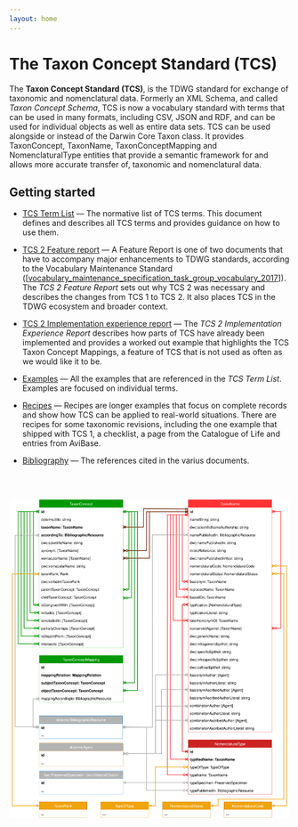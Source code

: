 ```yaml
---
layout: home
---
```


# The Taxon Concept Standard (TCS)

<p class="lead">

The <b>Taxon Concept Standard (TCS)</b>, is the TDWG standard for exchange of
taxonomic and nomenclatural data. Formerly an XML Schema, and called <i>Taxon
Concept Schema</i>, TCS is now a vocabulary standard with terms that can be used
in many formats, including CSV, JSON and RDF, and can be used for individual
objects as well as entire data sets. TCS can be used alongside or instead of the
Darwin Core Taxon class. It provides TaxonConcept, TaxonName,
TaxonConceptMapping and NomenclaturalType entities that provide a semantic
framework for and allows more accurate transfer of, taxonomic and nomenclatural
data.

</p>

## Getting started

- [TCS Term List](./terms/) — The normative list of TCS terms. This document
  defines and describes all TCS terms and provides guidance on how to use them.

- [TCS 2 Feature report](./feature-report/) — A Feature Report is one of two
  documents that have to accompany major enhancements to TDWG standards,
  according to the Vocabulary Maintenance Standard
  ([[vocabulary_maintenance_specification_task_group_vocabulary_2017](./bibliography/#[vocabulary_maintenance_specification_task_group_2017])]).
  The _TCS 2 Feature Report_ sets out why TCS 2 was necessary and describes the
  changes from TCS 1 to TCS 2. It also places TCS in the TDWG ecosystem and
  broader context.

- [TCS 2 Implementation experience report](./implementation-experience-report/)
  — The _TCS 2 Implementation Experience Report_ describes how parts of TCS have
  already been implemented and provides a worked out example that highlights the
  TCS Taxon Concept Mappings, a feature of TCS that is not used as often as we
  would like it to be.

- [Examples](./examples/) — All the examples that are referenced in the _TCS
  Term List_. Examples are focused on individual terms.

- [Recipes](./recipes/) — Recipes are longer examples that focus on complete
  records and show how TCS can be applied to real-world situations. There are
  recipes for some taxonomic revisions, including the one example that shipped
  with TCS 1, a checklist, a page from the Catalogue of Life and entries from
  AviBase.

- [Bibliography](./bibliography/) — The references cited in the varius
  documents.

<br><br>

![](./media/tcs-diagram.drawio.svg)

